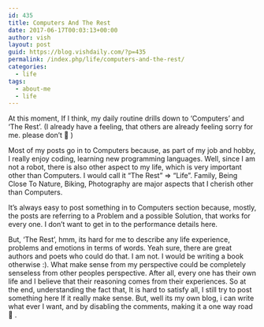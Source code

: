 ```yaml
---
id: 435
title: Computers And The Rest
date: 2017-06-17T00:03:13+00:00
author: vish
layout: post
guid: https://blog.vishdaily.com/?p=435
permalink: /index.php/life/computers-and-the-rest/
categories:
  - life
tags:
  - about-me
  - life
---
```

At this moment, If I think, my daily routine drills down to &#8216;Computers&#8217; and &#8216;The Rest&#8217;. (I already have a feeling, that others are already feeling sorry for me. please don&#8217;t 🙂 )

Most of my posts go in to Computers because, as part of my job and hobby, I really enjoy coding, learning new programming languages. Well, since I am not a robot, there is also other aspect to my life, which is very important other than Computers. I would call it &#8220;The Rest&#8221; => &#8220;Life&#8221;. Family, Being Close To Nature, Biking, Photography are major aspects that I cherish other than Computers.

It&#8217;s always easy to post something in to Computers section because, mostly, the posts are referring to a Problem and a possible Solution, that works for every one. I don&#8217;t want to get in to the performance details here.

But, &#8216;The Rest&#8217;, hmm, its hard for me to describe any life experience, problems and emotions in terms of words. Yeah sure, there are great authors and poets who could do that. I am not. I would be writing a book otherwise :). What make sense from my perspective could be completely senseless from other peoples perspective. After all, every one has their own life and I believe that their reasoning comes from their experiences. So at the end, understanding the fact that, It is hard to satisfy all, I still try to post something here If it really make sense. But, well its my own blog, i can write what ever I want, and by disabling the comments, making it a one way road 🙂 .